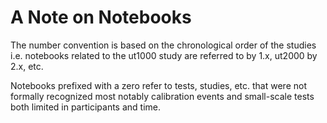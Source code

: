 # A Note on Notebooks
The number convention is based on the chronological order of the studies i.e. notebooks related to the ut1000 study are referred to by 1.x, ut2000 by 2.x, etc. 

Notebooks prefixed with a zero refer to tests, studies, etc. that were not formally recognized most notably calibration events and small-scale tests both limited in participants and time. 

